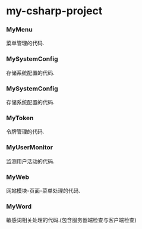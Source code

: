 # my-csharp-project


### MyMenu
菜单管理的代码.


### MySystemConfig
存储系统配置的代码.


### MySystemConfig
存储系统配置的代码.


### MyToken
令牌管理的代码.


### MyUserMonitor
监测用户活动的代码.


### MyWeb
网站模块-页面-菜单处理的代码.


### MyWord
敏感词相关处理的代码.(包含服务器端检查与客户端检查)
